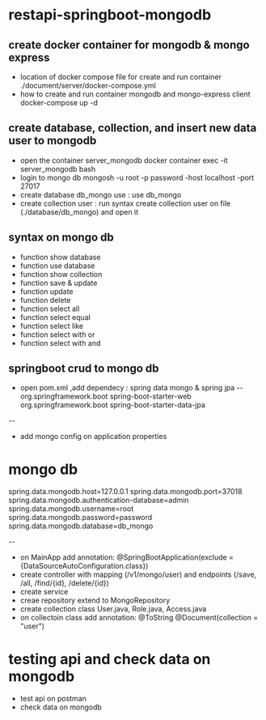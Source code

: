 # restapi-springboot-mongodb

## create  docker container for mongodb & mongo express
- location of docker compose file for create and run container
  ./document/server/docker-compose.yml
- how to create and run container mongodb and mongo-express client
  docker-compose up -d

## create database, collection, and insert new data user to mongodb
- open the container server_mongodb
  docker container exec -it server_mongodb bash
- login to mongo db
  mongosh -u root -p password -host localhost -port 27017
- create database db_mongo
  use <databasename>  : use db_mongo
- create collection user : 
  run syntax create collection user on file (./database/db_mongo) and open it 

## syntax on mongo db
- function show database
- function use database
- function show collection
- function save & update
- function update
- function delete
- function select all
- function select equal
- function select like
- function select with or
- function select with and

## springboot crud to mongo db
- open pom.xml ,add dependecy : spring data mongo & spring jpa
--
  <dependency>
    <groupId>org.springframework.boot</groupId>
    <artifactId>spring-boot-starter-web</artifactId>
  </dependency>
  <dependency>
    <groupId>org.springframework.boot</groupId>
    <artifactId>spring-boot-starter-data-jpa</artifactId>
  </dependency>

--

- add mongo config on application properties
# mongo db
spring.data.mongodb.host=127.0.0.1
spring.data.mongodb.port=37018
spring.data.mongodb.authentication-database=admin
spring.data.mongodb.username=root
spring.data.mongodb.password=password
spring.data.mongodb.database=db_mongo

--

- on MainApp add annotation:
  @SpringBootApplication(exclude = {DataSourceAutoConfiguration.class})
- create controller with mapping (/v1/mongo/user) and endpoints (/save, /all, /find/{id}, /delete/{id})
- create service
- creae repository extend to MongoRepository
- create collection class
  User.java, Role.java, Access.java
- on collectoin class add annotation:
  @ToString
  @Document(collection = "user")
  
# testing api and check data on mongodb
- test api on postman
- check data on mongodb

